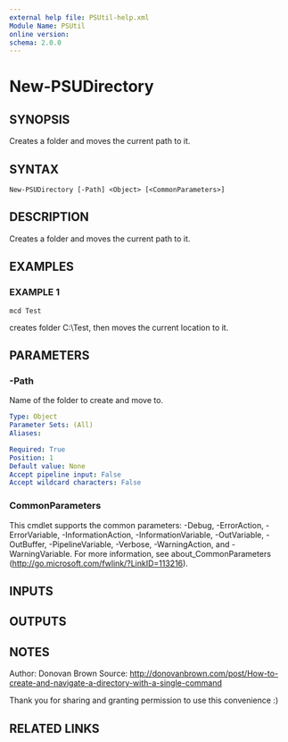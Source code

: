 ```yaml
---
external help file: PSUtil-help.xml
Module Name: PSUtil
online version:
schema: 2.0.0
---
```


# New-PSUDirectory

## SYNOPSIS
Creates a folder and moves the current path to it.

## SYNTAX

```
New-PSUDirectory [-Path] <Object> [<CommonParameters>]
```

## DESCRIPTION
Creates a folder and moves the current path to it.

## EXAMPLES

### EXAMPLE 1
```
mcd Test
```

creates folder C:\Test, then moves the current location to it.

## PARAMETERS

### -Path
Name of the folder to create and move to.

```yaml
Type: Object
Parameter Sets: (All)
Aliases:

Required: True
Position: 1
Default value: None
Accept pipeline input: False
Accept wildcard characters: False
```

### CommonParameters
This cmdlet supports the common parameters: -Debug, -ErrorAction, -ErrorVariable, -InformationAction, -InformationVariable, -OutVariable, -OutBuffer, -PipelineVariable, -Verbose, -WarningAction, and -WarningVariable. For more information, see about_CommonParameters (http://go.microsoft.com/fwlink/?LinkID=113216).

## INPUTS

## OUTPUTS

## NOTES
Author: Donovan Brown
Source: http://donovanbrown.com/post/How-to-create-and-navigate-a-directory-with-a-single-command

Thank you for sharing and granting permission to use this convenience :)

## RELATED LINKS
